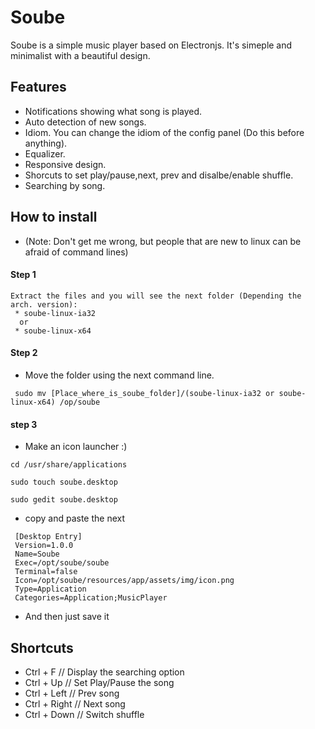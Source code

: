 # Soube
Soube is a simple music player based on Electronjs. It's simeple and minimalist with a beautiful design.

## Features
 * Notifications showing what song is played.
 * Auto detection of new songs.
 * Idiom. You can change the idiom of the config panel (Do this before anything).
 * Equalizer.
 * Responsive design.
 * Shorcuts to set play/pause,next, prev and disalbe/enable shuffle.
 * Searching by song.

## How to install
 * (Note: Don't get me wrong, but people that are new to linux can be afraid of command lines)

#### Step 1
 ```
 Extract the files and you will see the next folder (Depending the arch. version):
  * soube-linux-ia32
   or
  * soube-linux-x64
 ```
#### Step 2
 * Move the folder using the next command line.

 ```
  sudo mv [Place_where_is_soube_folder]/(soube-linux-ia32 or soube-linux-x64) /op/soube
 ```
#### step 3 
 * Make an icon launcher :)

 ```
 cd /usr/share/applications
 
 sudo touch soube.desktop
 
 sudo gedit soube.desktop 
 ```
 * copy and paste the next

```
 [Desktop Entry]
 Version=1.0.0
 Name=Soube
 Exec=/opt/soube/soube
 Terminal=false
 Icon=/opt/soube/resources/app/assets/img/icon.png
 Type=Application
 Categories=Application;MusicPlayer
 ```
 * And then just save it

## Shortcuts

 * Ctrl + F      // Display the searching option
 * Ctrl + Up     // Set Play/Pause the song
 * Ctrl + Left   // Prev song
 * Ctrl + Right  // Next song
 * Ctrl + Down // Switch shuffle
